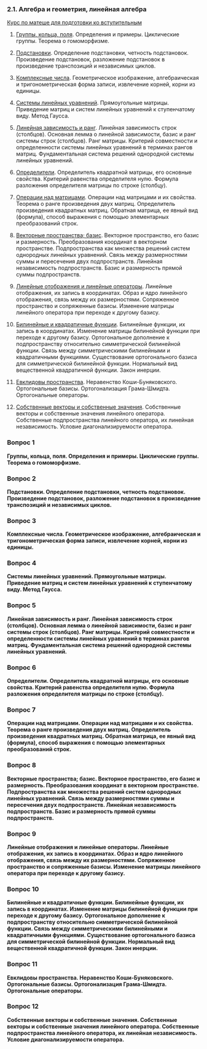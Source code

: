 ### 2.1. Алгебра и геометрия, линейная алгебра

[Курс по матеше для подготовки ко вступительным](https://abitu.net/academy/30)

1. [Группы, кольца, поля](#вопрос-1). Определения и примеры. Циклические группы. Теорема о гомоморфизме.

2. [Подстановки](#вопрос-2). Определение подстановки, четность подстановок. Произведение подстановок, разложение подстановок в произведение транспозиций и независимых циклов.

3. [Комплексные числа](#вопрос-3). Геометрическое изображение, алгебраическая и тригонометрическая форма записи, извлечение корней, корни из единицы.

4. [Системы линейных уравнений](#вопрос-4). Прямоугольные матрицы. Приведение матриц и систем линейных уравнений к ступенчатому виду. Метод Гаусса. 

5. [Линейная зависимость и ранг](#вопрос-5). Линейная зависимость строк (столбцов). Основная лемма о линейной зависимости, базис и ранг системы строк (столбцов). Ранг матрицы. Критерий совместности и определенности системы линейных уравнений в терминах рангов матриц. Фундаментальная система решений однородной системы линейных уравнений.

6. [Определители](#вопрос-6). Определитель квадратной матрицы, его основные свойства. Критерий равенства определителя нулю. Формула разложения определителя матрицы по строке (столбцу).

7. [Операции над матрицами](#вопрос-7). Операции над матрицами и их свойства. Теорема о ранге произведения двух матриц. Определитель произведения квадратных матриц. Обратная матрица, ее явный вид (формула), способ выражения с помощью элементарных преобразований строк.

8. [Векторные пространства; базис](#вопрос-8). Векторное пространство, его базис и размерность. Преобразования координат в векторном пространстве. Подпространства как множества решений систем однородных линейных уравнений. Связь между размерностями суммы и пересечения двух подпространств. Линейная независимость подпространств. Базис и размерность прямой суммы подпространств.

9. [Линейные отображения и линейные операторы](#вопрос-9). Линейные отображения, их запись в координатах. Образ и ядро линейного отображения, связь между их размерностями. Сопряженное пространство и сопряженные базисы. Изменение матрицы линейного оператора при переходе к другому базису.

10. [Билинейные и квадратичные функции](#вопрос-10). Билинейные функции, их запись в координатах. Изменение матрицы билинейной функции при переходе к другому базису. Ортогональное дополнение к подпространству относительно симметрической билинейной функции. Связь между симметрическими билинейными и квадратичными функциями. Существование ортогонального базиса для симметрической билинейной функции. Нормальный вид вещественной квадратичной функции. Закон инерции.

11. [Евклидовы пространства](#вопрос-11). Неравенство Коши-Буняковского. Ортогональные базисы. Ортогонализация Грама-Шмидта. Ортогональные операторы.

12. [Собственные векторы и собственные значения](#вопрос-12). Собственные векторы и собственные значения линейного оператора. Собственные подпространства линейного оператора, их линейная независимость. Условие диагонализируемости оператора.

### Вопрос 1

**Группы, кольца, поля. Определения и примеры. Циклические группы. Теорема о гомоморфизме.**

### Вопрос 2

**Подстановки. Определение подстановки, четность подстановок. Произведение подстановок, разложение подстановок в произведение транспозиций и независимых циклов.**

### Вопрос 3

**Комплексные числа. Геометрическое изображение, алгебраическая и тригонометрическая форма записи, извлечение корней, корни из единицы.**

### Вопрос 4

**Системы линейных уравнений. Прямоугольные матрицы. Приведение матриц и систем линейных уравнений к ступенчатому виду. Метод Гаусса.**

### Вопрос 5

**Линейная зависимость и ранг. Линейная зависимость строк (столбцов). Основная лемма о линейной зависимости, базис и ранг системы строк (столбцов). Ранг матрицы. Критерий совместности и определенности системы линейных уравнений в терминах рангов матриц. Фундаментальная система решений однородной системы линейных уравнений.**

### Вопрос 6

**Определители. Определитель квадратной матрицы, его основные свойства. Критерий равенства определителя нулю. Формула разложения определителя матрицы по строке (столбцу).**

### Вопрос 7

**Операции над матрицами. Операции над матрицами и их свойства. Теорема о ранге произведения двух матриц. Определитель произведения квадратных матриц. Обратная матрица, ее явный вид (формула), способ выражения с помощью элементарных преобразований строк.**

### Вопрос 8

**Векторные пространства; базис. Векторное пространство, его базис и размерность. Преобразования координат в векторном пространстве. Подпространства как множества решений систем однородных линейных уравнений. Связь между размерностями суммы и пересечения двух подпространств. Линейная независимость подпространств. Базис и размерность прямой суммы подпространств.**

### Вопрос 9

**Линейные отображения и линейные операторы. Линейные отображения, их запись в координатах. Образ и ядро линейного отображения, связь между их размерностями. Сопряженное пространство и сопряженные базисы. Изменение матрицы линейного оператора при переходе к другому базису.**

### Вопрос 10

**Билинейные и квадратичные функции. Билинейные функции, их запись в координатах. Изменение матрицы билинейной функции при переходе к другому базису. Ортогональное дополнение к подпространству относительно симметрической билинейной функции. Связь между симметрическими билинейными и квадратичными функциями. Существование ортогонального базиса для симметрической билинейной функции. Нормальный вид вещественной квадратичной функции. Закон инерции.**

### Вопрос 11

**Евклидовы пространства. Неравенство Коши-Буняковского. Ортогональные базисы. Ортогонализация Грама-Шмидта. Ортогональные операторы.**

### Вопрос 12

**Собственные векторы и собственные значения. Собственные векторы и собственные значения линейного оператора. Собственные подпространства линейного оператора, их линейная независимость. Условие диагонализируемости оператора.**
